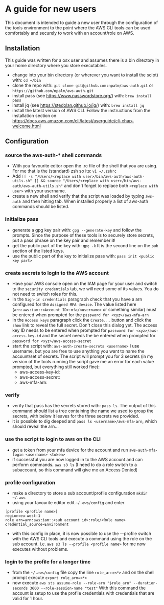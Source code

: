 # A guide for new users
This document is intended to guide a new user through the configuration of the tools environment to the point
where the AWS CLI tools can be used comfortably and securely to work with an account/role on AWS.

## Installation
This guide was written for a osx user and assumes there is a bin directory in your home directory where
you store executables.
- change into your bin directory (or wherever you want to install the scipt) with: `cd ~/bin`
- clone the repo with: `git clone git@github.com:npalm/aws-auth.git` or `https://github.com/npalm/aws-auth.git`
- install pass (see https://www.passwordstore.org/) with: `brew install pass`
- install jq (see https://stedolan.github.io/jq/) with: `brew install jq`
- install the latest version of AWS CLI. Follow the instructions from the installation section on
  https://docs.aws.amazon.com/cli/latest/userguide/cli-chap-welcome.html

## Configuration
### source the aws-auth-* shell commands
- With you favourite editor open the .rc file of the shell that you are using. For me that is the (standard)
zsh so its: `vi ~/.zshrc`
- Add `[[ -s "/Users/<replace with user>/bin/aws-auth/aws-auth-utils.sh" ]] && source "/Users/<replace with user>/bin/aws-auth/aws-auth-utils.sh"`
  and don't forget to replace both `<replace with user>` with your username.
- create a new shell and verify that the script was loaded by typing `aws-auth` and then hitting tab. When
  installed properly a list of aws-auth commands should be listed.

### initialize pass
- generate a gpg key pair with: `gpg --generate-key` and follow the prompts. Since the purpose of these
  tools is to securely store secrets, put a pass phrase on the key pair and remember it!
- get the public part of the key with: `gpg -k` It is the second line on the `pub` section of the listed keys.
- use the public part of the key to initialize pass with: `pass init <public key part>`

### create secrets to login to the AWS account
- Have your AWS console open on the IAM page for your user and switch to the `security credentials` tab,
  we will need some of its values. You do not need to switch roles for this.
- In the `Sign-in credentials` paragraph check that you have a arn configured for the `Assigned MFA device`.
  The value listed here (`arn:aws:iam::<Account ID>:mfa/<username>` or something similar) must be entered when prompted for the `password for <xyz>/aws-mfa-arn`
- In the `Access keys` paragraph click the `Create...` button and click the `show` link to reveal the full secret.
  Don't close this dialog yet. The access key ID needs to be entered when prompted for `password for <xyz>/aws-access-key-id` and
  the secret needs the be entered when prompted for `password for <xyz>/aws-access-secret`
- start the script with: `aws-auth-create-secrets <username>` I use username, but you are free to use anything
you want to name the account/set of secrets. The script will prompt you for 3 secrets (in my version of the tools
  running the script gave me an error for each value prompted, but everything still worked fine):
  - aws-access-key-id:
  - aws-access-secret:
  - aws-mfa-arn:

### verify
- verify that pass has the secrets stored with: `pass ls`. The output of this command should list a tree
  containing the name we used to group the secrets, with below it leaves for the three secrets we provided.
- it is possible to dig deeped and `pass ls <username>/aws-mfa-arn`, which should reveal the arn...

### use the script to login to aws on the CLI
- get a token from your mfa device for the account and run `aws-auth-mfa-login <username> <token>`
- if successful you are now logged in to the AWS account and can perform commands. `aws s3 ls` (I need to
  do a role switch to a subaccount, so this command will give me an Access Denied)

### profile configuration
- make a directory to store a sub account/profile configuration `mkdir ~/.aws`
- using your favourite editor edit `~/.aws/config` and enter
```
[profile <profile name>]
region=eu-west-1
role_arn=arn:aws:iam::<sub account id>:role/<Role name>
credential_source=Environment
```
- with this config in place, it is now possible to use the --profile switch with the AWS CLI tools and
  execute a command using the role on the sub account. i.e. `aws s3 ls --profile <profile name>` for me now executes
  without problems.

### login to the profile for a longer time
- from the `~/.aws/config` file copy the line `role_arn=<*>` and on the shell prompt execute `export role_arn=<*>`
- now execute `aws sts assume-role --role-arn "$role_arn" --duration-seconds 3600 --role-session-name "test"`
With this command the account is setup to use the profile credentials with credentials that are valid for 1 hour.
